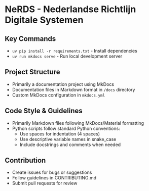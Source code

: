 # NeRDS - Nederlandse Richtlijn Digitale Systemen

## Key Commands
- `uv pip install -r requirements.txt` - Install dependencies
- `uv run mkdocs serve` - Run local development server

## Project Structure
- Primarily a documentation project using MkDocs
- Documentation files in Markdown format in `/docs` directory
- Custom MkDocs configuration in `mkdocs.yml`

## Code Style & Guidelines
- Primarily Markdown files following MkDocs/Material formatting
- Python scripts follow standard Python conventions:
  - Use spaces for indentation (4 spaces)
  - Use descriptive variable names in snake_case
  - Include docstrings and comments when needed

## Contribution
- Create issues for bugs or suggestions
- Follow guidelines in CONTRIBUTING.md
- Submit pull requests for review

